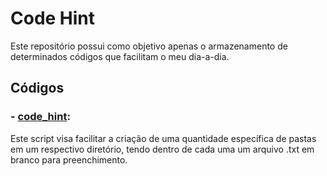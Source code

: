 # Code Hint

Este repositório possui como objetivo apenas o armazenamento de determinados códigos que facilitam o meu dia-a-dia.

## Códigos

### - [code_hint](https://github.com/MuriloChaves/Python/blob/master/code_hint/create_folders.py):

Este script visa facilitar a criação de uma quantidade específica de pastas em um respectivo diretório, tendo dentro de cada uma um arquivo .txt em branco para preenchimento.
